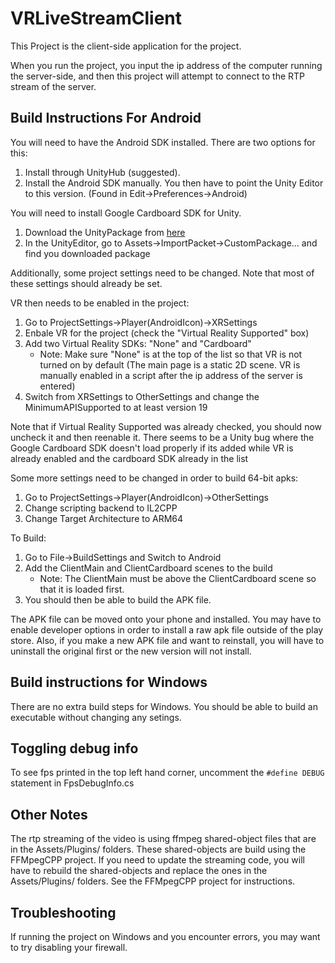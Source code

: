 # VRLiveStreamClient

This Project is the client-side application for the project.

When you run the project, you input the ip address of the computer running
the server-side, and then this project will attempt to connect to the RTP stream
of the server.

## Build Instructions For Android

You will need to have the Android SDK installed. There are two options for this:

1. Install through UnityHub (suggested).
1. Install the Android SDK manually. You then have to point the Unity Editor
   to this version. (Found in Edit->Preferences->Android)

You will need to install Google Cardboard SDK for Unity.

1. Download the UnityPackage from [here](https://github.com/googlevr/gvr-unity-sdk/releases)
1. In the UnityEditor, go to Assets->ImportPacket->CustomPackage... and find you downloaded package

Additionally, some project settings need to be changed. Note that most of these
settings should already be set.

VR then needs to be enabled in the project:

1. Go to ProjectSettings->Player(AndroidIcon)->XRSettings
1. Enbale VR for the project (check the "Virtual Reality Supported" box)
1. Add two Virtual Reality SDKs: "None" and "Cardboard"
   - Note: Make sure "None" is at the top of the list so that VR is not turned on
    by default (The main page is a static 2D scene. VR is manually enabled in a script
    after the ip address of the server is entered)
1. Switch from XRSettings to OtherSettings and change the MinimumAPISupported to at least
   version 19

Note that if Virtual Reality Supported was already checked, you should now uncheck it
and then reenable it. There seems to be a Unity bug where the Google Cardboard
SDK doesn't load properly if its added while VR is already enabled and the cardboard
SDK already in the list

Some more settings need to be changed in order to build 64-bit apks:

1. Go to ProjectSettings->Player(AndroidIcon)->OtherSettings
1. Change scripting backend to IL2CPP
1. Change Target Architecture to ARM64


To Build:

1. Go to File->BuildSettings and Switch to Android
1. Add the ClientMain and ClientCardboard scenes to the build
   - Note: The ClientMain must be above the ClientCardboard scene so that it is loaded
    first.
1. You should then be able to build the APK file.

The APK file can be moved onto your phone and installed. You may have to enable developer
options in order to install a raw apk file outside of the play store. Also, if you make
a new APK file and want to reinstall, you will have to uninstall the original first
or the new version will not install.

## Build instructions for Windows

There are no extra build steps for Windows. You should be able to build an
executable without changing any setings.

## Toggling debug info
To see fps printed in the top left hand corner, uncomment the ```#define DEBUG``` statement in
FpsDebugInfo.cs

## Other Notes

The rtp streaming of the video is using ffmpeg shared-object files that are in the
Assets/Plugins/ folders. These shared-objects are build using the FFMpegCPP
project. If you need to update the streaming code, you will have to rebuild the shared-objects
and replace the ones in the Assets/Plugins/ folders. See the FFMpegCPP project
for instructions.

## Troubleshooting

If running the project on Windows and you encounter errors, you may want to try disabling your firewall.
